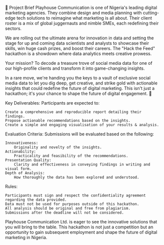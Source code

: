 🎯 Project Brief
Playhouse Communication is one of Nigeria's leading digital marketing agencies. They combine design and media planning with cutting-edge tech solutions to reimagine what marketing is all about. Their client roster is a mix of global juggernauts and nimble SMEs, each redefining their sectors.

We are rolling out the ultimate arena for innovation in data and setting the stage for up and coming data scientists and analysts to showcase their skills, win huge cash prizes, and boost their careers. The "Hack the Feed" hackathon is a showdown where data analytics meets creative prowess.

Your mission? To decode a treasure trove of social media data for one of our high-profile clients and transform it into game-changing insights.

In a rare move, we're handing you the keys to a vault of exclusive social media data to let you dig deep, get creative, and strike gold with actionable insights that could redefine the future of digital marketing.  This isn't just a hackathon; it's your chance to shape the future of digital engagement. 🚀

Key Deliverables:
Participants are expected to:

    Create a comprehensive and reproducible report detailing their findings.
    Propose actionable recommendations based on the insights.
    Create a simple and engaging visualisation of your results & analysis.


Evaluation Criteria:
Submissions will be evaluated based on the following:

    Innovativeness:
        Originality and novelty of the insights.
    Actionability:
        Practicality and feasibility of the recommendations.
    Presentation Quality:
        Clarity and effectiveness in conveying findings in writing and visual form.
    Depth of Analysis:
        How thoroughly the data has been explored and understood.


Rules:

    Participants must sign and respect the confidentiality agreement regarding the data provided.
    Data must not be used for purposes outside of this hackathon.
    All analysis should be original and free from plagiarism.
    Submissions after the deadline will not be considered.


Playhouse Communication Ltd. is eager to see the innovative solutions that you will bring to the table. This hackathon is not just a competition but an opportunity to gain subsequent employment and shape the future of digital marketing in Nigeria.